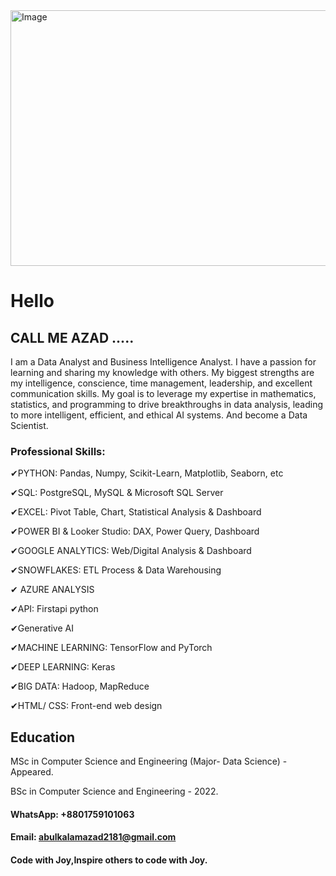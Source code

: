 <img width="1036" height="409" alt="Image" src="https://github.com/user-attachments/assets/4bc7d192-f09a-40e8-ab74-65a68f216fe8" />

# Hello
## CALL ME AZAD .....
I am a Data Analyst and Business Intelligence Analyst. I have a passion for learning and sharing my knowledge with others. My biggest strengths are my intelligence, conscience, time management, leadership, and excellent communication skills. My goal is to leverage my expertise in mathematics, statistics, and programming to drive breakthroughs in data analysis, leading to more intelligent, efficient, and ethical AI systems. And become a Data Scientist.

### Professional Skills: 
✔PYTHON: Pandas, Numpy, Scikit-Learn, Matplotlib, Seaborn, etc 

✔SQL: PostgreSQL, MySQL & Microsoft SQL Server 

✔EXCEL: Pivot Table, Chart, Statistical Analysis & Dashboard 

✔POWER BI & Looker Studio: DAX, Power Query, Dashboard 

✔GOOGLE ANALYTICS: Web/Digital Analysis & Dashboard

✔SNOWFLAKES: ETL Process & Data Warehousing 

✔ AZURE ANALYSIS 

✔API: Firstapi python

✔Generative AI

✔MACHINE LEARNING: TensorFlow and PyTorch

✔DEEP LEARNING: Keras 

✔BIG DATA: Hadoop, MapReduce 

✔HTML/ CSS: Front-end web design



## Education
MSc in Computer Science and Engineering (Major- Data Science) - Appeared.

BSc in Computer Science and Engineering - 2022.


#### WhatsApp: +8801759101063
#### Email: abulkalamazad2181@gmail.com

#### Code with Joy,Inspire others to code with Joy.






